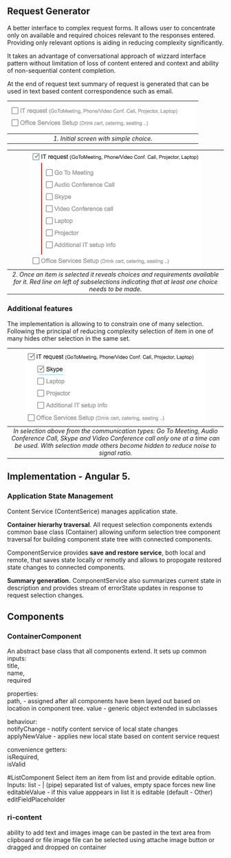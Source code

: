 ## Request Generator 

A better interface to complex request forms. It allows user to concentrate only on available and required choices relevant to the responses entered.  Providing only relevant options is aiding in reducing complexity significantly.  

It takes an advantage of conversational approach of  wizzard interface pattern without limitation of loss of content entered and context and ability of non-sequential content completion.

At the end of request text summary of request is generated that can be used in text based content correspondence such as email.

| ![Alt Inital screen](read_me_images/01_initial_selection.png) |
| :--: |
| *1. Initial screen with simple choice.* |


| ![Alt Item selected](read_me_images/02_item_selected.png) |
| :-: |
| *2. Once an item is selected it reveals choices and requirements available for it.  Red line  on left of subselections indicating that at least one choice needs to be made.* |


### Additional features


The implementation is allowing to to constrain one of many selection. Following the principal of reducing complexity selection of item in one of many hides other selection in the same set. 

| ![Alt Item selected](read_me_images/03_one_of_many_item_selected.png) |
| :--: |
| *In selection above from the communication types: Go To Meeting, Audio Conference Call, Skype and Video Conference call only one at a time can be used. With selection made others become hidden to reduce noise to signal ratio.* |


## Implementation - Angular 5. 

### Application State Management 

Content Service (ContentSerice) manages application state. 

__Container hierarhy traversal__. All request selection components extends common base class (Container) allowing uniform selection tree component traversal for building component state tree with connected components.  

ComponentService provides __save and restore service__, both local and remote, that saves state locally or remotly and allows to propogate restored state changes to connected components.  

__Summary generation.__ ComponentService also summarizes current state in description and provides stream of errorState updates in response to request selection changes.

## Components

### ContainerComponent 

An abstract base class that all components extend. It sets up common inputs:  
title,  
name,  
required

properties:  
path, - assigned after all components have been layed out based on location in component tree.
value - generic object extended in subclasses

behaviour:  
notifyChange - notify content service of local state changes  
applyNewValue - applies new local state based on content service request  

convenience getters:  
isRequired,  
isValid  

#ListComponent
Select item an item from list and provide editable option.
Inputs:
list - | (pipe) separated list of values, empty space forces new line
editableValue - if this value apppears in list it is editable (default - Other)
editFieldPlaceholder


### ri-content

ability to add text and images
image can be pasted in the text area from clipboard or file
image file can be selected using attache image button or dragged and dropped on container
